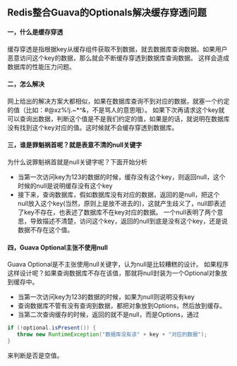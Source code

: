 ## Redis整合Guava的Optionals解决缓存穿透问题

#### 一，什么是缓存穿透
缓存穿透是指根据key从缓存组件获取不到数据，就去数据库查询数据。如果用户恶意访问这个key的数据，那么就会不断缓存穿透到数据库查询数据。
这样会造成数据库的性能压力问题。

#### 二，怎么解决
网上给出的解决方案大都相似，如果在数据库查询不到对应的数据，就塞一个约定的值（比如：#@xz%!j.~*^&，不是骂人的意思哦）。
如果下次再请求这个key就可以查询出数据，判断这个值是不是我们约定的值，如果是的话，就说明在数据库没有找到这个key对应的值。这时候就不会缓存穿透到数据库。

#### 三，谁是罪魁祸首呢？就是表意不清的null关键字
为什么说罪魁祸首就是null关键字呢？下面开始分析
- 当第一次访问key为123的数据的时候，缓存没有这个key，则返回null，这个时候的null是说明缓存没有这个key
- 接下来，查询数据库，假如数据库没有对应的数据，返回的是null，把这个null放入这个key(当然，原则上是放不进去的)，这就产生歧义了，null即表述了key不存在，也表述了数据库不在key对应的数据。
一个null表明了两个意思，导致描述不清楚，访问这个key，返回的null到底是没有这个key，还是说数据不存在这个值。

#### 四，Guava Optional主张不使用null
Guava Optional是不主张使用null关键字，认为null是比较糟糕的设计。
如果程序这样设计呢？如果查询数据库不存在该值，那就将null封装为一个Optional对象放到缓存中。
- 当第一次访问key为123的数据的时候，如果为null则说明没有key
- 查询数据库不管有没有查询到数据，都把对象放到Options，然后放到缓存。
- 当第二次查询缓存的时候，返回的就不是null，而是Options，通过
```java
if (!optional.isPresent()) {
   throw new RuntimeException("数据库没有该" + key + "对应的数据");
}
```
来判断是否是空值。






